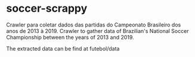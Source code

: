 # soccer-scrappy

Crawler para coletar dados das partidas do Campeonato Brasileiro dos anos de 2013 à 2019.
Crawler to gather data of Brazilian's National Soccer Championship between the years of 2013 and 2019.

The extracted data can be find at futebol/data
